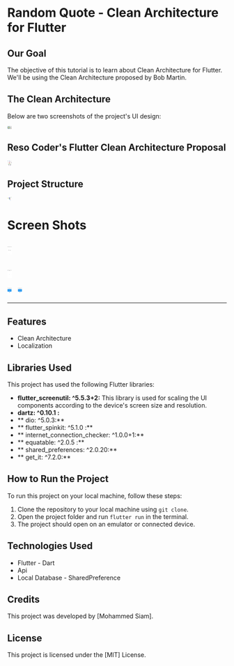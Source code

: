 # Random Quote - Clean Architecture for Flutter

## Our Goal

The objective of this tutorial is to learn about Clean Architecture for Flutter. We'll be using the Clean Architecture proposed by Bob Martin.

 
## The Clean Architecture

Below are two screenshots of the project's UI design:
<div style="display: flex;">
  <img
     src="layout/CleanArchitecture.jpg"
     alt="Alt text"
     title="Optional title"
     style="max-width: 10px; margin-right: 10px; hight: 10px">
 
 
</div>

 
## Reso Coder's Flutter Clean Architecture Proposal
<div style="display: flex;">
  <img
     src="layout/Clean-Architecture-Flutter-Diagram.webp"
     alt="Alt text"
     title="Optional title"
     style="max-width: 10px; margin-right: 10px; hight: 10px">

 
</div>
 
## Project Structure

<div style="display: flex;">
  <img
     src="layout/project structure.png"
     alt="Alt text"
     title="Optional title"
     style="max-width: 10px; margin-right: 10px; hight: 10px">


</div>

# Screen Shots

<img
src="layout/Splash Screen.jpeg"
alt="Alt text"
title="Optional title"
style="max-width: 10px; margin-right: 10px; hight: 10px">
--------------------------------------------------------------------------------------------------------------------------------
<img
src="layout/Loading Data.jpeg"
alt="Alt text"
title="Optional title"
style="max-width: 10px; margin-right: 10px; hight: 10px">
--------------------------------------------------------------------------------------------------------------------------------

<div style="display: block;">

<img
src="layout/Home Qoute.jpeg"
alt="Alt text"
title="Optional title"
style="max-width: 10px; margin-right: 10px; hight: 10px">
<img
src="layout/Home Screen En.jpeg"
alt="Alt text"
title="Optional title"
style="max-width: 10px; margin-right: 10px; hight: 10px">

</div>


--------------------------------------------------------------------------------------------------------------------------------
## Features

- Clean Architecture
- Localization

## Libraries Used

This project has used the following Flutter libraries:

- **flutter_screenutil: ^5.5.3+2:** This library is used for scaling the UI components according to the device's screen size and resolution.
- **dartz: ^0.10.1 :**  
- ** dio: ^5.0.3:**  
- ** flutter_spinkit: ^5.1.0 :**   
- ** internet_connection_checker: ^1.0.0+1:**   
- ** equatable: ^2.0.5 :**   
- ** shared_preferences: ^2.0.20:**   
- ** get_it: ^7.2.0:**   
 
## How to Run the Project

To run this project on your local machine, follow these steps:

1. Clone the repository to your local machine using `git clone`.
2. Open the project folder and run `flutter run` in the terminal.
3. The project should open on an emulator or connected device.

## Technologies Used

- Flutter - Dart
- Api
- Local Database - SharedPreference

## Credits

This project was developed by [Mohammed Siam].

## License

This project is licensed under the [MIT] License.

 

 

